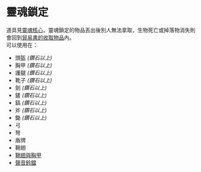 # 靈魂鎖定
道具見[靈魂核心](../item/soul_core.md)，靈魂鎖定的物品丟出後別人無法拿取，生物死亡或掉落物消失則會回到[貿易書的收取物品](../item/barter_menu.md#收取物品)內。  
可以使用在：
- 頭盔 _(鑽石以上)_
- 胸甲 _(鑽石以上)_
- 護腿 _(鑽石以上)_
- 靴子 _(鑽石以上)_
- 劍 _(鑽石以上)_
- 鏟 _(鑽石以上)_
- 鎬 _(鑽石以上)_
- 斧 _(鑽石以上)_
- 鋤 _(鑽石以上)_
- 弓
- 弩
- 盾牌
- 鞘翅
- [鞘翅與胸甲](../item/elytra_of_chestplate.md)
- [聲音鈴鐺](../item/sound_bell.md)